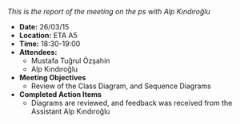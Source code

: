 _This is the report of the meeting on the ps with Alp Kındıroğlu_

  * **Date:**     26/03/15
  * **Location:** ETA A5
  * **Time:** 18:30-19:00
  * **Attendees:**
    * Mustafa Tuğrul Özşahin
    * Alp Kındıroğlu
  * **Meeting Objectives**
    * Review of the Class Diagram, and Sequence Diagrams
  * **Completed Action Items**
    * Diagrams are reviewed, and feedback was received from the Assistant Alp Kındıroğlu